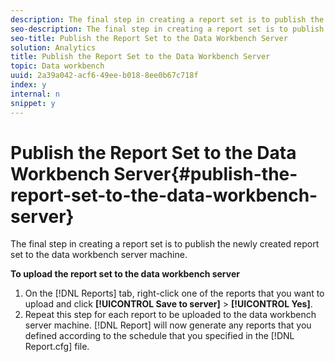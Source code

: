 ```yaml
---
description: The final step in creating a report set is to publish the newly created report set to the data workbench server machine.
seo-description: The final step in creating a report set is to publish the newly created report set to the data workbench server machine.
seo-title: Publish the Report Set to the Data Workbench Server
solution: Analytics
title: Publish the Report Set to the Data Workbench Server
topic: Data workbench
uuid: 2a39a042-acf6-49ee-b018-8ee0b67c718f
index: y
internal: n
snippet: y
---
```


# Publish the Report Set to the Data Workbench Server{#publish-the-report-set-to-the-data-workbench-server}

The final step in creating a report set is to publish the newly created report set to the data workbench server machine.

 **To upload the report set to the data workbench server** 

1. On the [!DNL Reports] tab, right-click one of the reports that you want to upload and click **[!UICONTROL Save to server]** > **[!UICONTROL Yes]**.
1. Repeat this step for each report to be uploaded to the data workbench server machine.
[!DNL Report] will now generate any reports that you defined according to the schedule that you specified in the [!DNL Report.cfg] file. 